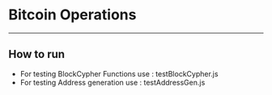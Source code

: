 # Bitcoin Operations

---

## How to run

- For testing BlockCypher Functions use : testBlockCypher.js
- For testing Address generation use : testAddressGen.js
